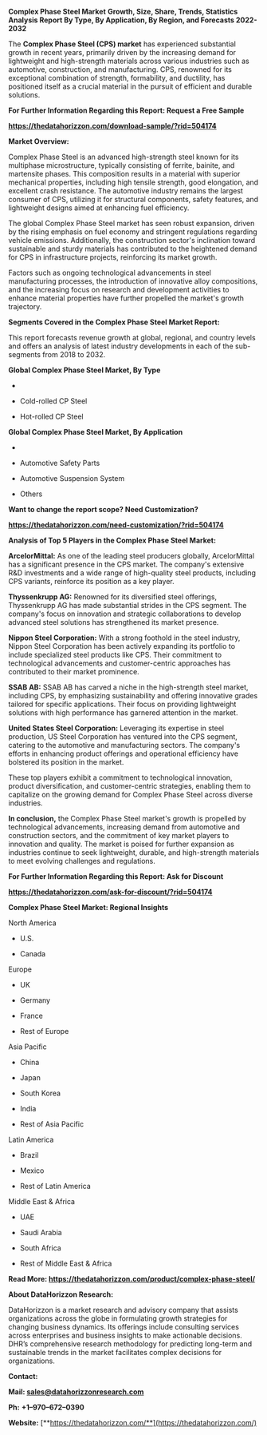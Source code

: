 **Complex Phase Steel Market** **Growth, Size, Share, Trends, Statistics
Analysis Report By Type, By Application, By Region, and Forecasts
2022-2032**

The **Complex Phase Steel (CPS) market** has experienced substantial
growth in recent years, primarily driven by the increasing demand for
lightweight and high-strength materials across various industries such
as automotive, construction, and manufacturing. CPS, renowned for its
exceptional combination of strength, formability, and ductility, has
positioned itself as a crucial material in the pursuit of efficient and
durable solutions.

**For Further Information Regarding this Report: Request a Free Sample**

**<https://thedatahorizzon.com/download-sample/?rid=504174>**

**Market Overview:**

Complex Phase Steel is an advanced high-strength steel known for its
multiphase microstructure, typically consisting of ferrite, bainite, and
martensite phases. This composition results in a material with superior
mechanical properties, including high tensile strength, good elongation,
and excellent crash resistance. The automotive industry remains the
largest consumer of CPS, utilizing it for structural components, safety
features, and lightweight designs aimed at enhancing fuel efficiency.

The global Complex Phase Steel market has seen robust expansion, driven
by the rising emphasis on fuel economy and stringent regulations
regarding vehicle emissions. Additionally, the construction sector's
inclination toward sustainable and sturdy materials has contributed to
the heightened demand for CPS in infrastructure projects, reinforcing
its market growth.

Factors such as ongoing technological advancements in steel
manufacturing processes, the introduction of innovative alloy
compositions, and the increasing focus on research and development
activities to enhance material properties have further propelled the
market's growth trajectory.

**Segments Covered in the Complex Phase Steel Market Report:**

This report forecasts revenue growth at global, regional, and country
levels and offers an analysis of latest industry developments in each of
the sub-segments from 2018 to 2032.

**Global Complex Phase Steel Market, By Type**

-   

-   Cold-rolled CP Steel

-   Hot-rolled CP Steel

**Global Complex Phase Steel Market, By Application**

-   

-   Automotive Safety Parts

-   Automotive Suspension System

-   Others

**Want to change the report scope? Need Customization?**

**<https://thedatahorizzon.com/need-customization/?rid=504174>**

**Analysis of Top 5 Players in the Complex Phase Steel Market:**

**ArcelorMittal:** As one of the leading steel producers globally,
ArcelorMittal has a significant presence in the CPS market. The
company's extensive R&D investments and a wide range of high-quality
steel products, including CPS variants, reinforce its position as a key
player.

**Thyssenkrupp AG:** Renowned for its diversified steel offerings,
Thyssenkrupp AG has made substantial strides in the CPS segment. The
company's focus on innovation and strategic collaborations to develop
advanced steel solutions has strengthened its market presence.

**Nippon Steel Corporation:** With a strong foothold in the steel
industry, Nippon Steel Corporation has been actively expanding its
portfolio to include specialized steel products like CPS. Their
commitment to technological advancements and customer-centric approaches
has contributed to their market prominence.

**SSAB AB:** SSAB AB has carved a niche in the high-strength steel
market, including CPS, by emphasizing sustainability and offering
innovative grades tailored for specific applications. Their focus on
providing lightweight solutions with high performance has garnered
attention in the market.

**United States Steel Corporation:** Leveraging its expertise in steel
production, US Steel Corporation has ventured into the CPS segment,
catering to the automotive and manufacturing sectors. The company's
efforts in enhancing product offerings and operational efficiency have
bolstered its position in the market.

These top players exhibit a commitment to technological innovation,
product diversification, and customer-centric strategies, enabling them
to capitalize on the growing demand for Complex Phase Steel across
diverse industries.

**In conclusion,** the Complex Phase Steel market's growth is propelled
by technological advancements, increasing demand from automotive and
construction sectors, and the commitment of key market players to
innovation and quality. The market is poised for further expansion as
industries continue to seek lightweight, durable, and high-strength
materials to meet evolving challenges and regulations.

**For Further Information Regarding this Report: Ask for Discount**

**<https://thedatahorizzon.com/ask-for-discount/?rid=504174>**

**Complex Phase Steel Market: Regional Insights**

North America

-   U.S.

-   Canada

Europe

-   UK

-   Germany

-   France

-   Rest of Europe

Asia Pacific

-   China

-   Japan

-   South Korea

-   India

-   Rest of Asia Pacific

Latin America

-   Brazil

-   Mexico

-   Rest of Latin America

Middle East & Africa

-   UAE

-   Saudi Arabia

-   South Africa

-   Rest of Middle East & Africa

**Read More:
<https://thedatahorizzon.com/product/complex-phase-steel/>**

**About DataHorizzon Research:**

DataHorizzon is a market research and advisory company that assists
organizations across the globe in formulating growth strategies for
changing business dynamics. Its offerings include consulting services
across enterprises and business insights to make actionable decisions.
DHR’s comprehensive research methodology for predicting long-term and
sustainable trends in the market facilitates complex decisions for
organizations.

**Contact:**

**Mail: <sales@datahorizzonresearch.com>**

**Ph:** **+1–970–672–0390**

**Website:**
[**https://thedatahorizzon.com/**](https://thedatahorizzon.com/)
